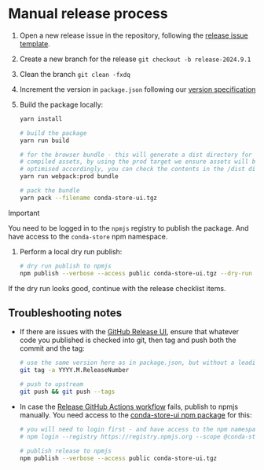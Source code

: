 # Manual release process

1. Open a new release issue in the repository, following the [release issue template](../.github/ISSUE_TEMPLATE/release.md).
1. Create a new branch for the release `git checkout -b release-2024.9.1`
1. Clean the branch `git clean -fxdq`
1. Increment the version in `package.json` following our [version specification](https://conda.store/community/maintenance/release/#calver-details)
1. Build the package locally:

   ```bash
   yarn install

   # build the package
   yarn run build

   # for the browser bundle - this will generate a dist directory for the
   # compiled assets, by using the prod target we ensure assets will be
   # optimised accordingly, you can check the contents in the /dist directory
   yarn run webpack:prod bundle

   # pack the bundle
   yarn pack --filename conda-store-ui.tgz

   ```

> [!IMPORTANT]
> You need to be logged in to the `npmjs` registry to publish the package.
> And have access to the `conda-store` npm namespace.

1. Perform a local dry run publish:

   ```bash
   # dry run publish to npmjs
   npm publish --verbose --access public conda-store-ui.tgz --dry-run
   ```

If the dry run looks good, continue with the release checklist items.

## Troubleshooting notes

- If there are issues with the [GitHub Release UI](https://github.com/conda-incubator/conda-store-ui/releases/new), ensure that whatever code you published is checked into git, then tag and push both the commit and the tag:

  ```bash
  # use the same version here as in package.json, but without a leading `v`
  git tag -a YYYY.M.ReleaseNumber

  # push to upstream
  git push && git push --tags
  ```

- In case the [Release GitHub Actions workflow][release-action] fails, publish to npmjs manually. You need access to the [conda-store-ui npm package][cs-ui-npm] for this:

  ```bash
  # you will need to login first - and have access to the npm namespace
  # npm login --registry https://registry.npmjs.org --scope @conda-store-ui

  # publish release to npmjs
  npm publish --verbose --access public conda-store-ui.tgz
  ```

<!-- Link -->

[cs-ui-npm]: https://www.npmjs.com/package/@conda-store/conda-store-ui
[release-action]: https://github.com/conda-incubator/conda-store-ui/blob/main/.github/workflows/release.yml
